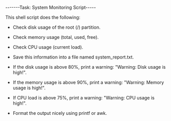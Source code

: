 -------Task: System Monitoring Script-----

This shell script does the following:

* Check disk usage of the root (/) partition.

* Check memory usage (total, used, free).

* Check CPU usage (current load).

* Save this information into a file named system_report.txt.

* If the disk usage is above 80%, print a warning: "Warning: Disk usage is high!".

* If the memory usage is above 90%, print a warning: "Warning: Memory usage is high!".

* If CPU load is above 75%, print a warning: "Warning: CPU usage is high!".

* Format the output nicely using printf or awk.
